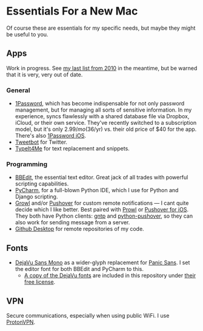 # Essentials For a New Mac

Of course these are essentials for my specific needs, but maybe they might be useful to you.

## Apps

Work in progress. See [my last list from 2010][2010apps] in the meantime, but be warned that it is very, very out of date.

[2010apps]: http://stationinthemetro.com/2010/04/24/clean-start-with-a-new-mac

### General

- [1Password][], which has become indispensable for not only password management, but for managing all sorts of sensitive information. In my experience, syncs flawlessly with a shared database file via Dropbox, iCloud, or their own service. They've recently switched to a subscription model, but it's only $2.99/mo ($36/yr) vs. their old price of $40 for the app. There's also [1Password iOS][].
- [Tweetbot][] for Twitter.
- [TypeIt4Me][] for text replacement and snippets.

[1Password]: https://geo.itunes.apple.com/us/app/1password-7/id1333542190?mt=12&at=10lmSY
[1Password iOS]: https://itunes.apple.com/us/app/1password/id568903335?mt=8&at=10lmSY
[Tweetbot]: https://geo.itunes.apple.com/us/app/tweetbot-3-for-twitter/id1384080005?mt=12&at=10lmSY
[TypeIt4Me]: https://www.ettoresoftware.com/mac-apps/typeit4me/

### Programming

- [BBEdit][], the essential text editor. Great jack of all trades with powerful scripting capabilities.
- [PyCharm][], for a full-blown Python IDE, which I use for Python and Django scripting.
- [Growl][] and/or [Pushover][] for custom remote notifications — I cant quite decide which I like better. Best paired with [Prowl][] or [Pushover for iOS][]. They both have Python clients: [gntp][] and [python-pushover][], so they can also work for sending message from a server.
- [Github Desktop] for remote repositories of my code.

[BBEdit]: http://www.barebones.com/products/bbedit/
[PyCharm]: http://www.jetbrains.com/pycharm/
[Growl]: https://geo.itunes.apple.com/us/app/growl/id467939042?mt=12&at=10lmSY
[Pushover]: https://pushover.net
[Prowl]: https://itunes.apple.com/us/app/prowl-easy-push-notifications/id320876271?mt=8&at=10lmSY
[Pushover for iOS]: https://itunes.apple.com/us/app/pushover-notifications/id506088175?mt=8&at=10lmSY
[gntp]: https://github.com/kfdm/gntp
[python-pushover]: https://github.com/Thibauth/python-pushover
[Github Desktop]: https://desktop.github.com

## Fonts

- [DejaVu Sans Mono][dejavu] as a wider-glyph replacement for [Panic Sans][coda]. I set the editor font for both BBEdit and PyCharm to this.
    - [A copy of the DejaVu fonts][dejavufonts] are included in this repository under [their free license][dejavulicense].

[dejavu]: https://dejavu-fonts.github.io
[coda]: https://www.panic.com/coda/
[dejavufonts]: https://github.com/bobtiki/defaults/blob/master/fonts/dejavu-fonts-ttf-2.37.tar.bz2
[dejavulicense]: https://dejavu-fonts.github.io/License.html

## VPN

Secure communications, especially when using public WiFi. I use [ProtonVPN][].

[ProtonVPN]: https://account.protonvpn.com/downloads
